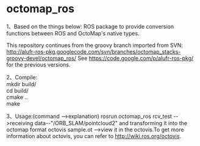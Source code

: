 octomap_ros
===========
1、Based on the things below:
ROS package to provide conversion functions between ROS and OctoMap's native types.

This repository continues from the groovy branch imported from SVN: 
http://alufr-ros-pkg.googlecode.com/svn/branches/octomap_stacks-groovy-devel/octomap_ros/ 
See https://code.google.com/p/alufr-ros-pkg/ for the previous versions.

2、Compile:<br/>
mkdir build/ <br/>
cd build/ <br/>
cmake ..<br/>
make<br/>

3、Usage:(command -->explanation)
rosrun octomap_ros rcv_test -->receiving data--"/ORB_SLAM/pointcloud2" and transforming it into the octomap format
octovis sample.ot -->view it in the octovis.To get more information about octovis, you can refer to http://wiki.ros.org/octovis.
